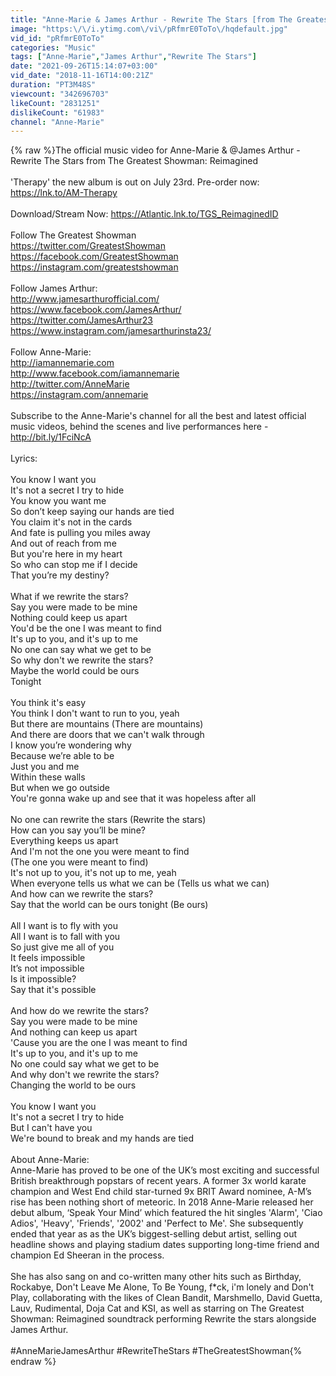 ```yaml
---
title: "Anne-Marie & James Arthur - Rewrite The Stars [from The Greatest Showman: Reimagined]"
image: "https:\/\/i.ytimg.com\/vi\/pRfmrE0ToTo\/hqdefault.jpg"
vid_id: "pRfmrE0ToTo"
categories: "Music"
tags: ["Anne-Marie","James Arthur","Rewrite The Stars"]
date: "2021-09-26T15:14:07+03:00"
vid_date: "2018-11-16T14:00:21Z"
duration: "PT3M48S"
viewcount: "342696703"
likeCount: "2831251"
dislikeCount: "61983"
channel: "Anne-Marie"
---
```

{% raw %}The official music video for Anne-Marie &amp; @James Arthur - Rewrite The Stars from The Greatest Showman: Reimagined<br /><br />'Therapy' the new album is out on July 23rd. Pre-order now: <a rel="nofollow" target="blank" href="https://lnk.to/AM-Therapy">https://lnk.to/AM-Therapy</a><br /><br />Download/Stream Now: <a rel="nofollow" target="blank" href="https://Atlantic.lnk.to/TGS_ReimaginedID">https://Atlantic.lnk.to/TGS_ReimaginedID</a><br /><br />Follow The Greatest Showman<br /><a rel="nofollow" target="blank" href="https://twitter.com/GreatestShowman">https://twitter.com/GreatestShowman</a><br /><a rel="nofollow" target="blank" href="https://facebook.com/GreatestShowman">https://facebook.com/GreatestShowman</a><br /><a rel="nofollow" target="blank" href="https://instagram.com/greatestshowman">https://instagram.com/greatestshowman</a><br /><br />Follow James Arthur:<br /><a rel="nofollow" target="blank" href="http://www.jamesarthurofficial.com/">http://www.jamesarthurofficial.com/</a><br /><a rel="nofollow" target="blank" href="https://www.facebook.com/JamesArthur/">https://www.facebook.com/JamesArthur/</a><br /><a rel="nofollow" target="blank" href="https://twitter.com/JamesArthur23">https://twitter.com/JamesArthur23</a><br /><a rel="nofollow" target="blank" href="https://www.instagram.com/jamesarthurinsta23/">https://www.instagram.com/jamesarthurinsta23/</a><br /><br />Follow Anne-Marie:<br /><a rel="nofollow" target="blank" href="http://iamannemarie.com">http://iamannemarie.com</a><br /><a rel="nofollow" target="blank" href="http://www.facebook.com/iamannemarie">http://www.facebook.com/iamannemarie</a><br /><a rel="nofollow" target="blank" href="http://twitter.com/AnneMarie">http://twitter.com/AnneMarie</a><br /><a rel="nofollow" target="blank" href="https://instagram.com/annemarie">https://instagram.com/annemarie</a><br /><br />Subscribe to the Anne-Marie's channel for all the best and latest official music videos, behind the scenes and live performances here - <a rel="nofollow" target="blank" href="http://bit.ly/1FciNcA">http://bit.ly/1FciNcA</a><br /><br />Lyrics:<br /><br />You know I want you<br />It's not a secret I try to hide<br />You know you want me<br />So don’t keep saying our hands are tied<br />You claim it's not in the cards<br />And fate is pulling you miles away<br />And out of reach from me<br />But you're here in my heart<br />So who can stop me if I decide<br />That you’re my destiny?<br /><br />What if we rewrite the stars?<br />Say you were made to be mine<br />Nothing could keep us apart<br />You'd be the one I was meant to find<br />It's up to you, and it's up to me<br />No one can say what we get to be<br />So why don't we rewrite the stars?<br />Maybe the world could be ours<br />Tonight<br /><br />You think it's easy<br />You think I don't want to run to you, yeah<br />But there are mountains (There are mountains)<br />And there are doors that we can't walk through<br />I know you’re wondering why<br />Because we’re able to be<br />Just you and me<br />Within these walls<br />But when we go outside<br />You're gonna wake up and see that it was hopeless after all<br /><br />No one can rewrite the stars (Rewrite the stars)<br />How can you say you’ll be mine?<br />Everything keeps us apart<br />And I'm not the one you were meant to find<br />(The one you were meant to find)<br />It's not up to you, it's not up to me, yeah<br />When everyone tells us what we can be (Tells us what we can)<br />And how can we rewrite the stars?<br />Say that the world can be ours tonight (Be ours)<br /><br />All I want is to fly with you<br />All I want is to fall with you<br />So just give me all of you<br />It feels impossible<br />It’s not impossible<br />Is it impossible?<br />Say that it's possible<br /><br />And how do we rewrite the stars?<br />Say you were made to be mine<br />And nothing can keep us apart<br />'Cause you are the one I was meant to find<br />It's up to you, and it's up to me<br />No one could say what we get to be<br />And why don't we rewrite the stars?<br />Changing the world to be ours<br /><br />You know I want you<br />It's not a secret I try to hide<br />But I can't have you<br />We're bound to break and my hands are tied<br /><br />About Anne-Marie:<br />Anne-Marie has proved to be one of the UK’s most exciting and successful British breakthrough popstars of recent years. A former 3x world karate champion and West End child star-turned 9x BRIT Award nominee, A-M’s rise has been nothing short of meteoric. In 2018 Anne-Marie released her debut album, ‘Speak Your Mind’ which featured the hit singles 'Alarm', 'Ciao Adios', 'Heavy', 'Friends', '2002' and 'Perfect to Me'. She subsequently ended that year as as the UK’s biggest-selling debut artist, selling out headline shows and playing stadium dates supporting long-time friend and champion Ed Sheeran in the process.<br /><br />She has also sang on and co-written many other hits such as Birthday, Rockabye, Don't Leave Me Alone,  To Be Young, f*ck, i'm lonely and Don't Play, collaborating with the likes of Clean Bandit, Marshmello, David Guetta, Lauv, Rudimental, Doja Cat and KSI, as well as starring on The Greatest Showman: Reimagined soundtrack performing Rewrite the stars alongside James Arthur.<br /><br />#AnneMarieJamesArthur #RewriteTheStars #TheGreatestShowman{% endraw %}
